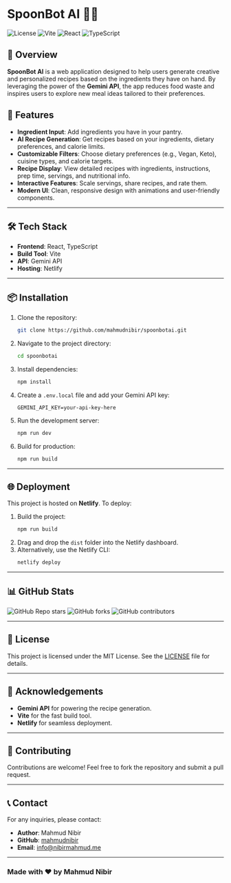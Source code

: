 
# SpoonBot AI 🍳🤖

![License](https://img.shields.io/badge/License-MIT-blue.svg)
![Vite](https://img.shields.io/badge/Built%20With-Vite-646CFF.svg)
![React](https://img.shields.io/badge/React-18.2.0-61DAFB.svg)
![TypeScript](https://img.shields.io/badge/TypeScript-5.0.0-3178C6.svg)

## 🌟 Overview
**SpoonBot AI** is a web application designed to help users generate creative and personalized recipes based on the ingredients they have on hand. By leveraging the power of the **Gemini API**, the app reduces food waste and inspires users to explore new meal ideas tailored to their preferences.


## 🚀 Features
- **Ingredient Input**: Add ingredients you have in your pantry.
- **AI Recipe Generation**: Get recipes based on your ingredients, dietary preferences, and calorie limits.
- **Customizable Filters**: Choose dietary preferences (e.g., Vegan, Keto), cuisine types, and calorie targets.
- **Recipe Display**: View detailed recipes with ingredients, instructions, prep time, servings, and nutritional info.
- **Interactive Features**: Scale servings, share recipes, and rate them.
- **Modern UI**: Clean, responsive design with animations and user-friendly components.

---

## 🛠️ Tech Stack
- **Frontend**: React, TypeScript
- **Build Tool**: Vite
- **API**: Gemini API
- **Hosting**: Netlify

---

## 📦 Installation

1. Clone the repository:
   ```bash
   git clone https://github.com/mahmudnibir/spoonbotai.git
   ```

2. Navigate to the project directory:
   ```bash
   cd spoonbotai
   ```

3. Install dependencies:
   ```bash
   npm install
   ```

4. Create a `.env.local` file and add your Gemini API key:
   ```env
   GEMINI_API_KEY=your-api-key-here
   ```

5. Run the development server:
   ```bash
   npm run dev
   ```

6. Build for production:
   ```bash
   npm run build
   ```

---

## 🌐 Deployment
This project is hosted on **Netlify**. To deploy:
1. Build the project:
   ```bash
   npm run build
   ```
2. Drag and drop the `dist` folder into the Netlify dashboard.
3. Alternatively, use the Netlify CLI:
   ```bash
   netlify deploy
   ```

---

## 📊 GitHub Stats
![GitHub Repo stars](https://img.shields.io/github/stars/mahmudnibir/spoonbotai?style=social)
![GitHub forks](https://img.shields.io/github/forks/mahmudnibir/spoonbotai?style=social)
![GitHub contributors](https://img.shields.io/github/contributors/mahmudnibir/spoonbotai)

---

## 📄 License
This project is licensed under the MIT License. See the [LICENSE](LICENSE) file for details.

---

## 🙌 Acknowledgements
- **Gemini API** for powering the recipe generation.
- **Vite** for the fast build tool.
- **Netlify** for seamless deployment.

---

## 🤝 Contributing
Contributions are welcome! Feel free to fork the repository and submit a pull request.

---

## 📞 Contact
For any inquiries, please contact:
- **Author**: Mahmud Nibir
- **GitHub**: [mahmudnibir](https://github.com/mahmudnibir)
- **Email**: info@nibirmahmud.me

---

### Made with ❤️ by Mahmud Nibir
